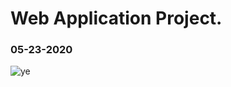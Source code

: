 # Web Application Project. 
### 05-23-2020

![ye](https://user-images.githubusercontent.com/52897657/82688889-a68ae700-9c27-11ea-9d0a-1fb24f046b76.PNG)
